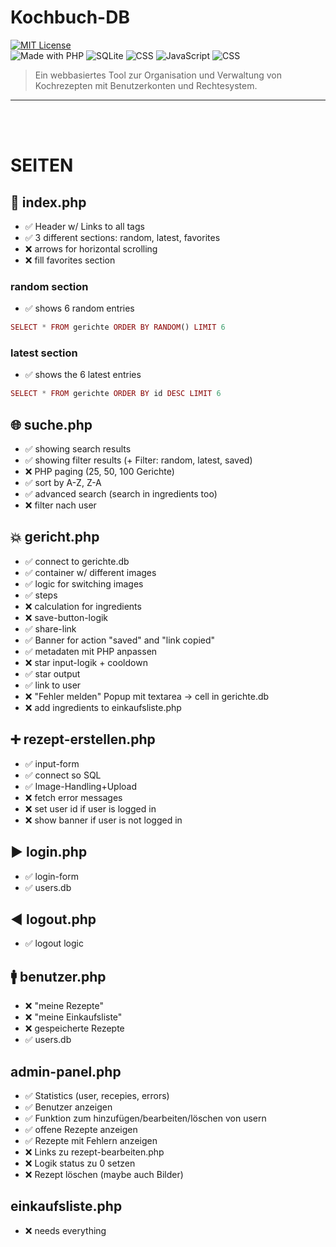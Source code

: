 # Kochbuch-DB

[![MIT License](https://img.shields.io/badge/license-MIT-green.svg)](LICENSE)<br>
![Made with PHP](https://img.shields.io/badge/PHP-8.x-blue)
![SQLite](https://img.shields.io/badge/Database-SQLite-lightgrey)
![CSS](https://img.shields.io/badge/Style-CSS-blueviolet)
![JavaScript](https://img.shields.io/badge/Frontend-JavaScript-yellow)
![CSS](https://img.shields.io/badge/Frontend-HTML-orange)

> Ein webbasiertes Tool zur Organisation und Verwaltung von Kochrezepten mit Benutzerkonten und Rechtesystem.

---
<br><br>

# SEITEN
## 🎯 index.php
 - ✅ Header w/ Links to all tags
 - ✅ 3 different sections: random, latest, favorites
 - ❌ arrows for horizontal scrolling
 - ❌ fill favorites section
 ### random section
 - ✅ shows 6 random entries
 ```php
 SELECT * FROM gerichte ORDER BY RANDOM() LIMIT 6
 ```
 ### latest section
 - ✅ shows the 6 latest entries
 ```php
 SELECT * FROM gerichte ORDER BY id DESC LIMIT 6
 ```

## 🌐 suche.php
 - ✅ showing search results
 - ✅ showing filter results (+ Filter: random, latest, saved)
 - ❌ PHP paging (25, 50, 100 Gerichte)
 - ✅ sort by A-Z, Z-A
 - ✅ advanced search (search in ingredients too)
 - ❌ filter nach user

## 💥 gericht.php
 - ✅ connect to gerichte.db
 - ✅ container w/ different images
 - ✅ logic for switching images 
 - ✅ steps
 - ❌ calculation for ingredients
 - ❌ save-button-logik
 - ✅ share-link
 - ✅ Banner for action "saved" and "link copied" 
 - ✅ metadaten mit PHP anpassen
 - ❌ star input-logik + cooldown
 - ✅ star output
 - ✅ link to user
 - ❌ "Fehler melden" Popup mit textarea → cell in gerichte.db
 - ❌ add ingredients to einkaufsliste.php

## ➕ rezept-erstellen.php
 - ✅ input-form
 - ✅ connect so SQL
 - ✅ Image-Handling+Upload
 - ❌ fetch error messages
 - ❌ set user id if user is logged in
 - ❌ show banner if user is not logged in

## ▶ login.php
 - ✅ login-form
 - ✅ users.db

## ◀ logout.php
 - ✅ logout logic

## 🚹 benutzer.php
 - ❌ "meine Rezepte"
 - ❌ "meine Einkaufsliste"
 - ❌ gespeicherte Rezepte
 - ✅ users.db

## admin-panel.php
 - ✅ Statistics (user, recepies, errors)
 - ✅ Benutzer anzeigen
 - ✅ Funktion zum hinzufügen/bearbeiten/löschen von usern
 - ✅ offene Rezepte anzeigen
 - ✅ Rezepte mit Fehlern anzeigen
 - ❌ Links zu rezept-bearbeiten.php
 - ❌ Logik status zu 0 setzen
 - ❌ Rezept löschen (maybe auch Bilder)

## einkaufsliste.php
 - ❌ needs everything
